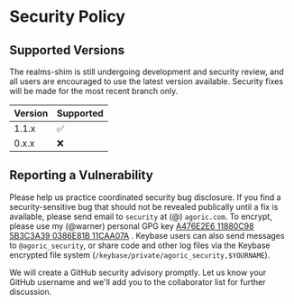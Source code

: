 # Security Policy

## Supported Versions

The realms-shim is still undergoing development and security review, and all
users are encouraged to use the latest version available. Security fixes will
be made for the most recent branch only.

| Version | Supported          |
| ------- | ------------------ |
| 1.1.x   | :white_check_mark: |
| 0.x.x   | :x:                |

## Reporting a Vulnerability

Please help us practice coordinated security bug disclosure. If you find a
security-sensitive bug that should not be revealed publically until a fix is
available, please send email to `security` at (@) `agoric.com`. To encrypt,
please use my (@warner) personal GPG key [A476E2E6 11880C98 5B3C3A39 0386E81B
11CAA07A](http://www.lothar.com/warner-gpg.html) . Keybase users can also
send messages to `@agoric_security`, or share code and other log files via
the Keybase encrypted file system
(`/keybase/private/agoric_security,$YOURNAME`).

We will create a GitHub security advisory promptly. Let us know your GitHub
username and we'll add you to the collaborator list for further discussion.
